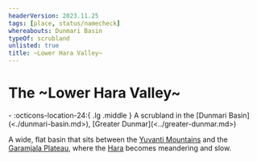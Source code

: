 ```yaml
---
headerVersion: 2023.11.25
tags: [place, status/namecheck]
whereabouts: Dunmari Basin
typeOf: scrubland
unlisted: true
title: ~Lower Hara Valley~
---
```

# The ~Lower Hara Valley~
<div class="grid cards ext-narrow-margin ext-one-column" markdown>
-    :octicons-location-24:{ .lg .middle } A scrubland in the [Dunmari Basin](<./dunmari-basin.md>), [Greater Dunmar](<../greater-dunmar.md>)  
</div>


A wide, flat basin that sits between the [Yuvanti Mountains](<../yuvanti-mountains.md>) and the [Garamjala Plateau](<../garamjala-plateau/garamjala-plateau.md>), where the [Hara](<../rivers/hara-watershed/hara.md>) becomes meandering and slow. 